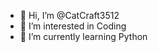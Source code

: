 - 👋 Hi, I’m @CatCraft3512
- 👀 I’m interested in Coding
- 🌱 I’m currently learning Python

<!---
CatCraft3512/CatCraft3512 is a ✨ special ✨ repository because its `README.md` (this file) appears on your GitHub profile.
You can click the Preview link to take a look at your changes.
--->
